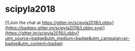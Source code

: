 # scipyla2018

[![Join the chat at https://gitter.im/scipyla2018/Lobby](https://badges.gitter.im/scipyla2018/Lobby.svg)](https://gitter.im/scipyla2018/Lobby?utm_source=badge&utm_medium=badge&utm_campaign=pr-badge&utm_content=badge)
